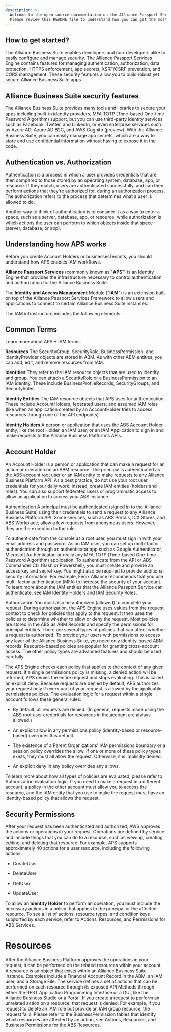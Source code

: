 ```yaml
---
description: >-
  Welcome to the open-source documentation on the Alliance Passport Services Layer.
  Please review this README file to understand how you can get the most out of your Account Holder Credentials.
---
```


## How to get started?

The Alliance Business Suite enables developers and non-developers alike to easily configure and manage security. The Alliance Passport Services Engine contains features for managing authentication, authorization, data protection, HTTPS enforcement, app secrets, XSRF/CSRF prevention, and CORS management. These security features allow you to build robust yet secure Alliance Business Suite apps.

## Alliance Business Suite security features

The Alliance Business Suite provides many tools and libraries to secure your apps including built-in identity providers, MFA TOTP (Time-based One-time Password Algorithm) support, but you can use third-party identity services such as Facebook, Twitter, and LinkedIn, or even enterprise services such as Azure AD, Azure AD B2C, and AWS Cognito (preview). With the Alliance Business Suite, you can easily manage app secrets, which are a way to store and use confidential information without having to expose it in the code.

## Authentication vs. Authorization
Authentication is a process in which a user provides credentials that are then compared to those stored by an operating system, database, app, or resource. If they match, users are authenticated successfully, and can then perform actions that they're authorized for, during an authorization process. The authorization refers to the process that determines what a user is allowed to do.

Another way to think of authentication is to consider it as a way to enter a space, such as a server, database, app, or resource, while authorization is which actions the user can perform to which objects inside that space (server, database, or app).

## Understanding how APS works
Before you create Account Holders or businessesTenants, you should understand how APS enables IAM workflows. 

**Alliance Passport Services** (commonly known as "**APS**") is an Identity Engine that provides the infrastructure necessary to control authentication and authorization for the Alliance Business Suite. 

The **Identity and Access Management** Module ("**IAM**") is an extension built on top of the Alliance Passport Services Framework to allow users and applications to connect to certain Alliance Business Suite instances.

The IAM infrastructure includes the following elements:


## Common Terms
Learn more about APS + IAM terms.

**Resources**
The SecurityGroup, SecurityRole, BusinessPermission, and IdentityProvider objects are stored in ABM. As with other ABM entities, you can add, edit, and remove resources from IAM.

**Identities**
They refer to the IAM resource objects that are used to identify and group. You can attach a SecurityRole or a BusinessPermission to an IAM identity. These include BusinessProfileRecords, SecurityGroups, and SecurityRoles.

**Identity Entities**
The IAM resource objects that APS uses for authentication. These include AccountHolders, federated users, and assumed IAM roles (like when an application created by an AccountHolder tries to access resources through one of the API endpoints).

**Identity Holders**
A person or application that uses the ABS Account Holder entity, like the root Holder, an IAM user, or an IAM Application to sign in and make requests to the Alliance Business Platform's APIs.


## Account Holder

An Account Holder is a person or application that can make a request for an action or operation on an ABM resource. The principal is authenticated as the ABS account root user or an IAM entity to make requests to any Alliance Business Platform API. As a best practice, do not use your root user credentials for your daily work. Instead, create IAM entities (holders and roles). You can also support federated users or programmatic access to allow an application to access your ABS instance.


Authentication
A principal must be authenticated (signed in to the Alliance Business Suite) using their credentials to send a request to any Alliance Business Platform API. Some services, such as ABS Portals, ICX Stores, and ABS Workplace, allow a few requests from anonymous users. However, they are the exception to the rule.

To authenticate from the console as a root user, you must sign in with your email address and password. As an IAM user, you can set up multi-factor authentication through an authenticator app such as Google Authenticator, Microsoft Authenticator, or really any MFA TOTP (Time-based One-time Password Algorithm) application. To authenticate from the API or ABS Commander CLI (Bash or Powershell), you must create and provide an access key and secret key. You might also be required to provide additional security information. For example, Fenix Alliance recommends that you use multi-factor authentication (MFA) to increase the security of your account. To learn more about the IAM entities that the Alliance Passport Service can authenticate, see IAM Identity Holders and IAM Security Roles.

Authorization
You must also be authorized (allowed) to complete your request. During authorization, the APS Engine uses values from the request context to check for policies that apply to the request. It then uses the policies to determine whether to allow or deny the request. Most policies are stored in the ABS as ABM Records and specify the permissions for principal entities. There are several types of policies that can affect whether a request is authorized. To provide your users with permissions to access any layer of the Alliance Business Suite, you need only identity-based ABM records. Resource-based policies are popular for granting cross-account access. The other policy types are advanced features and should be used carefully.

The APS Engine checks each policy that applies to the context of any given request. If a single permissions policy is missing, a denied action will be returned, APS denies the entire request and stops evaluating. This is called an explicit deny. Because requests are denied by default, APS authorizes your request only if every part of your request is allowed by the applicable permissions policies. The evaluation logic for a request within a single account follows these general rules:

- By default, all requests are denied. (In general, requests made using the ABS root user credentials for resources in the account are always allowed.)

- An explicit allow in any permissions policy (identity-based or resource-based) overrides this default.

- The existence of a Parent Organizations' IAM permissions boundary or a session policy overrides the allow. If one or more of these policy types exists, they must all allow the request. Otherwise, it is implicitly denied.

- An explicit deny in any policy overrides any allows.

To learn more about how all types of policies are evaluated, please refer to Authorization evaluation logic. If you need to make a request in a different account, a policy in the other account must allow you to access the resource, and the IAM entity that you use to make the request must have an identity-based policy that allows the request.


## Security Permissions
After your request has been authenticated and authorized, AWS approves the actions or operations in your request. Operations are defined by service and include things that you can do to a resource, such as viewing, creating, editing, and deleting that resource. For example, APS supports approximately 40 actions for a user resource, including the following actions:

- CreateUser

- DeleteUser

- GetUser

- UpdateUser

To allow an **Identity Holder** to perform an operation, you must include the necessary actions in a policy that applies to the principal or the affected resource. To see a list of actions, resource types, and condition keys supported by each service, refer to Actions, Resources, and Permissions for ABS Services.

# Resources
After the Alliance Business Platform approves the operations in your request, it can be performed on the related resources within your account. A resource is an object that exists within an Alliance Business Suite instance. Examples include a Financial Account Record in the ABM, an IAM user, and a Storage File. The service defines a set of actions that can be performed on each resource through its exposed API Methods through either the REST Application Programming Interface or a GUI, like the Alliance Business Studio or a Portal. If you create a request to perform an unrelated action on a resource, that request is denied. For example, if you request to delete an IAM role but provide an IAM group resource, the request fails. Please refer to the BusinessPermission tables that identify which resources are affected by an action, see Actions, Resources, and Business Permissions for the ABS Resources.




















